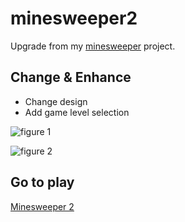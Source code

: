 # minesweeper2
Upgrade from my [minesweeper](https://github.com/jatu-studiobox/minesweeper) project.

## Change & Enhance

* Change design
* Add game level selection

![figure 1](https://user-images.githubusercontent.com/43282496/209734755-79decce0-4c81-4d01-8df0-189d35761ef4.png)

![figure 2](https://user-images.githubusercontent.com/43282496/209734770-094bf813-9051-4793-b916-d0a34323396c.png)

## Go to play

[Minesweeper 2](https://jatu-studiobox.github.io/minesweeper2/)
